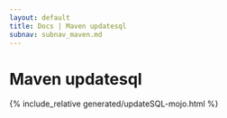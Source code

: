 ```yaml
---
layout: default
title: Docs | Maven updatesql 
subnav: subnav_maven.md
---
```

# Maven updatesql
{% include_relative generated/updateSQL-mojo.html %}
